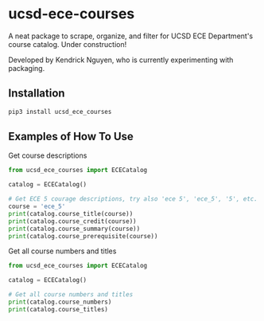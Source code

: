 # ucsd-ece-courses

A neat package to scrape, organize, and filter for UCSD ECE Department's course catalog. Under construction!

Developed by Kendrick Nguyen, who is currently experimenting with packaging.

## Installation

```python
pip3 install ucsd_ece_courses
```

## Examples of How To Use

Get course descriptions

```python
from ucsd_ece_courses import ECECatalog

catalog = ECECatalog()

# Get ECE 5 courage descriptions, try also 'ece 5', 'ece_5', '5', etc.
course = 'ece_5'
print(catalog.course_title(course))
print(catalog.course_credit(course))
print(catalog.course_summary(course))
print(catalog.course_prerequisite(course))
```

Get all course numbers and titles

```python
from ucsd_ece_courses import ECECatalog

catalog = ECECatalog()

# Get all course numbers and titles
print(catalog.course_numbers)
print(catalog.course_titles)
```